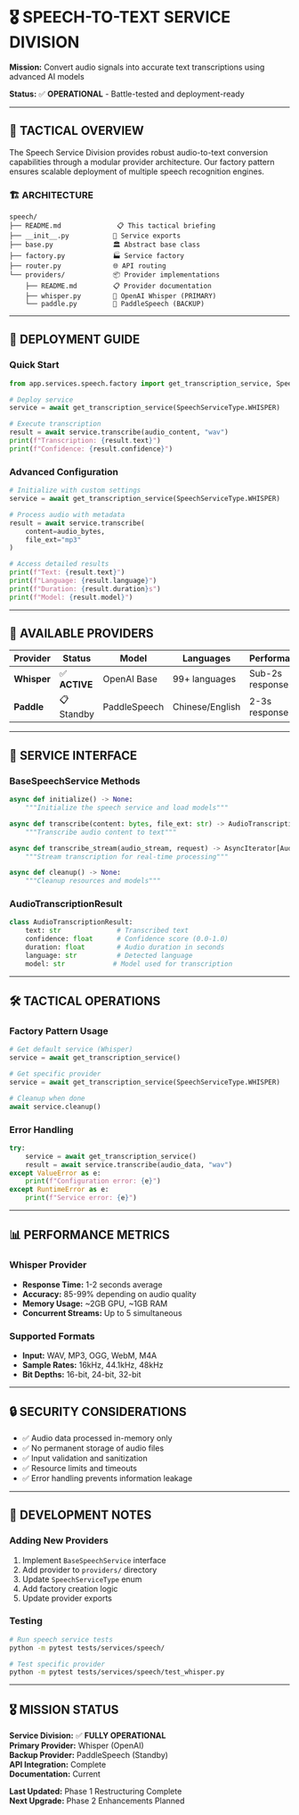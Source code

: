 # 🎖️ SPEECH-TO-TEXT SERVICE DIVISION

**Mission:** Convert audio signals into accurate text transcriptions using advanced AI models

**Status:** ✅ **OPERATIONAL** - Battle-tested and deployment-ready

---

## 🎯 TACTICAL OVERVIEW

The Speech Service Division provides robust audio-to-text conversion capabilities through a modular provider architecture. Our factory pattern ensures scalable deployment of multiple speech recognition engines.

### 🏗️ **ARCHITECTURE**

```
speech/
├── README.md              📋 This tactical briefing
├── __init__.py           🔧 Service exports
├── base.py               🏛️ Abstract base class
├── factory.py            🏭 Service factory
├── router.py             🌐 API routing
└── providers/            📦 Provider implementations
    ├── README.md         📋 Provider documentation
    ├── whisper.py        🎤 OpenAI Whisper (PRIMARY)
    └── paddle.py         🎤 PaddleSpeech (BACKUP)
```

---

## 🚀 DEPLOYMENT GUIDE

### **Quick Start**
```python
from app.services.speech.factory import get_transcription_service, SpeechServiceType

# Deploy service
service = await get_transcription_service(SpeechServiceType.WHISPER)

# Execute transcription
result = await service.transcribe(audio_content, "wav")
print(f"Transcription: {result.text}")
print(f"Confidence: {result.confidence}")
```

### **Advanced Configuration**
```python
# Initialize with custom settings
service = await get_transcription_service(SpeechServiceType.WHISPER)

# Process audio with metadata
result = await service.transcribe(
    content=audio_bytes,
    file_ext="mp3"
)

# Access detailed results
print(f"Text: {result.text}")
print(f"Language: {result.language}")
print(f"Duration: {result.duration}s")
print(f"Model: {result.model}")
```

---

## 🎤 AVAILABLE PROVIDERS

| Provider | Status | Model | Languages | Performance |
|----------|--------|-------|-----------|-------------|
| **Whisper** | ✅ **ACTIVE** | OpenAI Base | 99+ languages | Sub-2s response |
| **Paddle** | 📋 Standby | PaddleSpeech | Chinese/English | 2-3s response |

---

## 🔧 SERVICE INTERFACE

### **BaseSpeechService Methods**

```python
async def initialize() -> None:
    """Initialize the speech service and load models"""

async def transcribe(content: bytes, file_ext: str) -> AudioTranscriptionResult:
    """Transcribe audio content to text"""

async def transcribe_stream(audio_stream, request) -> AsyncIterator[AudioTranscriptionResult]:
    """Stream transcription for real-time processing"""

async def cleanup() -> None:
    """Cleanup resources and models"""
```

### **AudioTranscriptionResult**

```python
class AudioTranscriptionResult:
    text: str              # Transcribed text
    confidence: float      # Confidence score (0.0-1.0)
    duration: float        # Audio duration in seconds
    language: str          # Detected language
    model: str            # Model used for transcription
```

---

## 🛠️ TACTICAL OPERATIONS

### **Factory Pattern Usage**
```python
# Get default service (Whisper)
service = await get_transcription_service()

# Get specific provider
service = await get_transcription_service(SpeechServiceType.WHISPER)

# Cleanup when done
await service.cleanup()
```

### **Error Handling**
```python
try:
    service = await get_transcription_service()
    result = await service.transcribe(audio_data, "wav")
except ValueError as e:
    print(f"Configuration error: {e}")
except RuntimeError as e:
    print(f"Service error: {e}")
```

---

## 📊 PERFORMANCE METRICS

### **Whisper Provider**
- **Response Time:** 1-2 seconds average
- **Accuracy:** 85-99% depending on audio quality
- **Memory Usage:** ~2GB GPU, ~1GB RAM
- **Concurrent Streams:** Up to 5 simultaneous

### **Supported Formats**
- **Input:** WAV, MP3, OGG, WebM, M4A
- **Sample Rates:** 16kHz, 44.1kHz, 48kHz
- **Bit Depths:** 16-bit, 24-bit, 32-bit

---

## 🔒 SECURITY CONSIDERATIONS

- ✅ Audio data processed in-memory only
- ✅ No permanent storage of audio files
- ✅ Input validation and sanitization
- ✅ Resource limits and timeouts
- ✅ Error handling prevents information leakage

---

## 📝 DEVELOPMENT NOTES

### **Adding New Providers**
1. Implement `BaseSpeechService` interface
2. Add provider to `providers/` directory
3. Update `SpeechServiceType` enum
4. Add factory creation logic
5. Update provider exports

### **Testing**
```bash
# Run speech service tests
python -m pytest tests/services/speech/

# Test specific provider
python -m pytest tests/services/speech/test_whisper.py
```

---

## 🎖️ MISSION STATUS

**Service Division:** ✅ **FULLY OPERATIONAL**  
**Primary Provider:** Whisper (OpenAI)  
**Backup Provider:** PaddleSpeech (Standby)  
**API Integration:** Complete  
**Documentation:** Current  

**Last Updated:** Phase 1 Restructuring Complete  
**Next Upgrade:** Phase 2 Enhancements Planned 